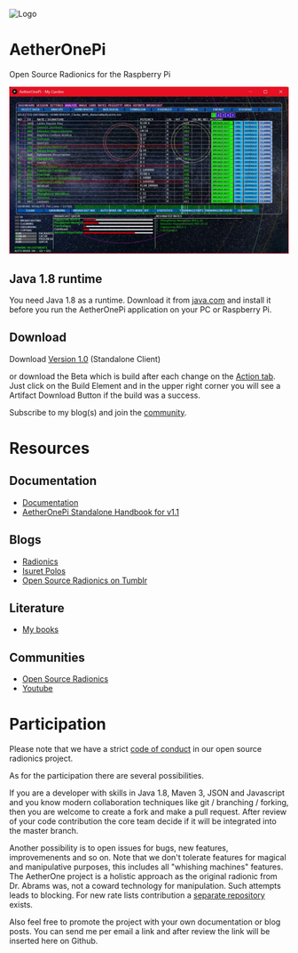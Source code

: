 ![Logo](https://github.com/isuretpolos/AetherOnePi/raw/master/gui/src/assets/AetherOneLogo.png)

# AetherOnePi

Open Source Radionics for the Raspberry Pi

![Dashboard](https://raw.githubusercontent.com/isuretpolos/AetherOnePi/master/documentation/screenshots/analysis.jpg)

## Java 1.8 runtime
You need Java 1.8 as a runtime. Download it from [java.com](https://www.java.com/en/download/) and install it before you run the AetherOnePi application on your PC or Raspberry Pi.

## Download
Download [Version 1.0](https://github.com/isuretpolos/AetherOnePi/releases/tag/1.0) (Standalone Client)

or download the Beta which is build after each change on the [Action tab](https://github.com/isuretpolos/AetherOnePi/actions). Just click on the Build Element and in the upper right corner you will see a Artifact Download Button if the build was a success.

Subscribe to my blog(s) and join the [community](https://vk.com/aetherone).

# Resources
## Documentation
- [Documentation](documentation/documentation.md)
- [AetherOnePi Standalone Handbook for v1.1](https://radionics.home.blog/2020/01/13/aetheronepi-standalone-handbook-for-v1-1/)
## Blogs
- [Radionics](https://radionics.home.blog)
- [Isuret Polos](https://isuretpolos.wordpress.com)
- [Open Source Radionics on Tumblr](https://aetheronepi.tumblr.com)
## Literature
- [My books](https://isuretpolos.wordpress.com/literature/)
## Communities
- [Open Source Radionics](https://vk.com/aetherone)
- [Youtube](https://www.youtube.com/channel/UCFVTNpzycFUoF4h0CbRS92Q)

# Participation
Please note that we have a strict [code of conduct](CODE_OF_CONDUCT.md) in our open source radionics project.

As for the participation there are several possibilities.

If you are a developer with skills in Java 1.8, Maven 3, JSON and Javascript and you know modern collaboration techniques like git / branching / forking, then you are welcome to create a fork and make a pull request. After review of your code contribution the core team decide if it will be integrated into the master branch.

Another possibility is to open issues for bugs, new features, improvemenents and so on. Note that we don't tolerate features for magical and manipulative purposes, this includes all "whishing machines" features. The AetherOne project is a holistic approach as the original radionic from Dr. Abrams was, not a coward technology for manipulation. Such attempts leads to blocking. For new rate lists contribution a [separate repository](https://github.com/isuretpolos/radionics-rates) exists.

Also feel free to promote the project with your own documentation or blog posts. You can send me per email a link and after review the link will be inserted here on Github.
